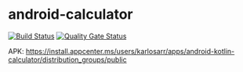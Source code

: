 # android-calculator
[![Build Status](https://dev.azure.com/karlosarr/android-calculator/_apis/build/status/karlosarr.android-calculator?branchName=main)](https://dev.azure.com/karlosarr/android-calculator/_build/latest?definitionId=26&branchName=main)
[![Quality Gate Status](https://sonarcloud.io/api/project_badges/measure?project=karlosarr_android-calculator&metric=alert_status)](https://sonarcloud.io/summary/new_code?id=karlosarr_android-calculator)

APK:
https://install.appcenter.ms/users/karlosarr/apps/android-kotlin-calculator/distribution_groups/public
